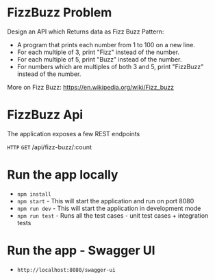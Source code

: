 # FizzBuzz Problem

Design an API which Returns data as Fizz Buzz Pattern:
 - A program that prints each number from 1 to 100 on a new line.
 - For each multiple of 3, print "Fizz" instead of the number.
 - For each multiple of 5, print "Buzz" instead of the number.
 - For numbers which are multiples of both 3 and 5, print "FizzBuzz" instead of the number.  

More on Fizz Buzz: https://en.wikipedia.org/wiki/Fizz_buzz

# FizzBuzz Api

The application exposes a few REST endpoints 

`HTTP` `GET` /api/fizz-buzz/:count

# Run the app locally

 - `npm install`
 - `npm start` - This will start the application and run on port 8080
 - `npm run dev` - This will start the application in development mode
 - `npm run test` - Runs all the test cases - unit test cases + integration tests

# Run the app - Swagger UI 

- `http://localhost:8080/swagger-ui`